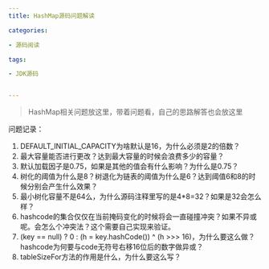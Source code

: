 ```yaml
---
title: HashMap源码问题解读

categories: 

- 源码阅读

tags: 

- JDK源码


---
```


> HashMap相关问题放这里，带着问题看，自己的思路解答也会放这里

问题记录：

1. DEFAULT_INITIAL_CAPACITY为啥默认是16，为什么必须是2的倍数？
2. 最大容量能否进行更改？达到最大容量的时候会浪费多少的容量？
3. 默认加载因子是0.75，如果是其他的值会有什么影响？为什么是0.75？
4. 树化的阈值为什么是8？树退化为链表的阈值为什么是6？达到阈值6和8的时候分别会产生什么效果？
5. 最小树化容量不是64么，为什么源码注释里写的是4*8=32？如果是32会怎么样？
6. hashcode的集合仅仅在当前掩码变化的时候将会一直碰撞冲突？如果不异或呢。会怎么个冲突法？这个需要自己实现来验证。
7. (key == null) ? 0 : (h = key.hashCode()) ^ (h >>> 16)，为什么要这么做？hashcode为何要与code无符号右移16位后的数字做异或？
8. tableSizeFor方法的作用是什么，为什么要这么写？
